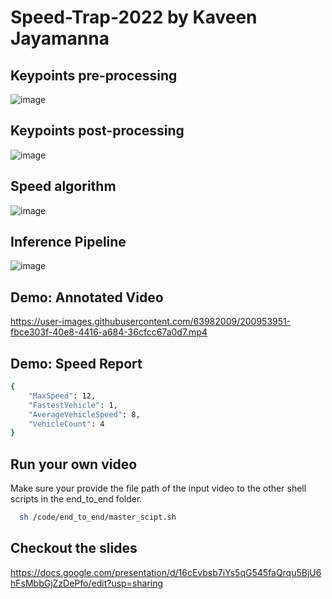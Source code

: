 # Speed-Trap-2022 by Kaveen Jayamanna

## Keypoints pre-processing
![image](https://user-images.githubusercontent.com/63982009/201197583-32cfa5cc-22d5-49c7-9fcb-9c6f05f3d2d6.png)
## Keypoints post-processing
![image](https://user-images.githubusercontent.com/63982009/201197852-4ddf7c6d-6b18-4082-9d14-92b4a31e2097.png)
## Speed algorithm
![image](https://user-images.githubusercontent.com/63982009/202248762-a7708299-9108-493a-9f60-9c32c7e1af1c.png)

## Inference Pipeline
![image](https://user-images.githubusercontent.com/63982009/201197122-ff1d82a5-b18c-4687-bcae-afbbefe84cf5.png)

## Demo: Annotated Video
https://user-images.githubusercontent.com/63982009/200953951-fbce303f-40e8-4416-a684-36cfcc67a0d7.mp4

## Demo: Speed Report
```bash
{
    "MaxSpeed": 12,
    "FastestVehicle": 1,
    "AverageVehicleSpeed": 8,
    "VehicleCount": 4
}
```
## Run your own video
Make sure your provide the file path of the input video to the other shell scripts in the end_to_end folder.
```bash
  sh /code/end_to_end/master_scipt.sh
```
## Checkout the slides 
https://docs.google.com/presentation/d/16cEvbsb7iYs5qG545faQrqu5BjU6hFsMbbGjZzDePfo/edit?usp=sharing